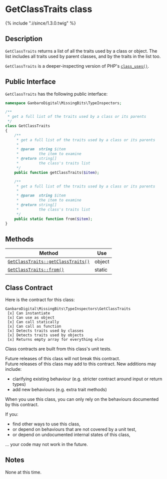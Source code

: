 # GetClassTraits class

{% include ".i/since/1.3.0.twig" %}

## Description

`GetClassTraits` returns a list of all the traits used by a class or object. The list includes all traits used by parent classes, and by the traits in the list too.

`GetClassTraits` is a deeper-inspecting version of PHP's [`class_uses()`](http://php.net/manual/en/function.class-uses.php).

## Public Interface

`GetClassTraits` has the following public interface:

```php
namespace GanbaroDigital\MissingBits\TypeInspectors;

/**
 * get a full list of the traits used by a class or its parents
 */
class GetClassTraits
{
    /**
     * get a full list of the traits used by a class or its parents
     *
     * @param  string $item
     *         the item to examine
     * @return string[]
     *         the class's traits list
     */
    public function getClassTraits($item);

    /**
     * get a full list of the traits used by a class or its parents
     *
     * @param  string $item
     *         the item to examine
     * @return string[]
     *         the class's traits list
     */
    public static function from($item);
}
```

## Methods

Method | Use
-------|----
[`GetClassTraits::getClassTraits()`](GetClassTraits.getClassTraits.html) | object
[`GetClassTraits::from()`](GetClassTraits.from.html) | static

## Class Contract

Here is the contract for this class:

    GanbaroDigital\MissingBits\TypeInspectors\GetClassTraits
     [x] Can instantiate
     [x] Can use as object
     [x] Can call statically
     [x] Can call as function
     [x] Detects traits used by classes
     [x] Detects traits used by objects
     [x] Returns empty array for everything else

Class contracts are built from this class's unit tests.

<div class="callout success">
Future releases of this class will not break this contract.
</div>

<div class="callout info" markdown="1">
Future releases of this class may add to this contract. New additions may include:

* clarifying existing behaviour (e.g. stricter contract around input or return types)
* add new behaviours (e.g. extra trait methods)
</div>

<div class="callout warning" markdown="1">
When you use this class, you can only rely on the behaviours documented by this contract.

If you:

* find other ways to use this class,
* or depend on behaviours that are not covered by a unit test,
* or depend on undocumented internal states of this class,

... your code may not work in the future.
</div>

## Notes

None at this time.
